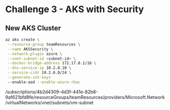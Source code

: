 # Challenge 3 - AKS with Security

## New AKS Cluster
```bash
az aks create \
 --resource-group teamResources \
 --name AKSSecurity \
 --network-plugin azure \
 --vnet-subnet-id <subnet-id> \
 --docker-bridge-address 172.17.0.1/16 \
 --dns-service-ip 10.2.0.10 \
 --service-cidr 10.2.0.0/24 \
 --generate-ssh-keys
 --enable-aad --enable-azure-rbac
```

/subscriptions/4b2d4309-4d3f-441e-82b8-9af621bfd8fe/resourceGroups/teamResources/providers/Microsoft.Network/virtualNetworks/vnet/subnets/vm-subnet
